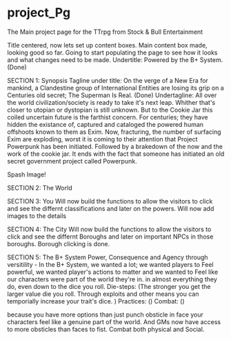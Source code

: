 # project_Pg
The Main project page for the TTrpg from Stock &amp; Bull Entertainment

Title centered, now lets set up content boxes.
Main content box made, looking good so far.
Going to start populating the page to see how it looks and what changes need to be made.
Undertitle: Powered by the B+ System. (Done)

SECTION 1: Synopsis
Tagline under title: On the verge of a New Era for mankind, a Clandestine group of International Entities are losing its grip on a Centuries old secret; The Superman Is Real. (Done)
Undertagline: All over the world civilization/society is ready to take it's next leap. Whither that's closer to utopian or dystopian is still unknown. But to the Cookie Jar this coiled uncertain future is the farthist concern. For centuries; they have hidden the existance of, captured and cataloged the powered human offshoots known to them as Exim. Now, fracturing, the number of surfacing Exim are exploding, worst it is coming to their attention that Project Powerpunk has been initiated.
Followed by a brakedown of the now and the work of the cookie jar. It ends with the fact that someone has initiated an old secret government project called Powerpunk.

Spash Image!

SECTION 2: The World


SECTION 3: You
Will now build the functions to allow the visitors to click and see the differnt classifications and later on the powers. Will now add images to the details

SECTION 4: The City
Will now build the functions to allow the visitors to click and see the differnt Boroughs and later on important NPCs in those boroughs. Borough clicking is done.

SECTION 5: The B+ System
Power, Consequence and Agency through versitility - In the B+ System, we wanted a lot; we wanted players to Feel powerful, we wanted player's actions to matter and we wanted to Feel like our characters were part of the world they're in. in almost everything they do, even down to the dice you roll.
Die-steps: (The stronger you get the larger value die you roll. Through exploits and other means you can temporially increase your trait's dice. )
Practices: ()
Combat: ()

because you have more options than just punch obsticle in face your characters feel like a genuine part of the world. And GMs now have access to more obsticles than faces to fist.
Combat both physical and Social. 
